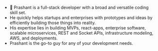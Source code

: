 - 👋 Prashant is a full-stack developer with a broad and versatile coding skill set.
-  He quickly helps startups and enterprises with prototypes and ideas by efficiently building those things into reality.
-  His expertise lies in building MVPs, react-apps, enterprise software, scalable microservices, REST and Socket APIs, infrastructure modeling, AWS, and deployments.
-  Prashant is the go-to guy for any of your development needs.

<!---
shivamsingh12084/shivamsingh12084 is a ✨ special ✨ repository because its `README.md` (this file) appears on your GitHub profile.
You can click the Preview link to take a look at your changes.
--->
